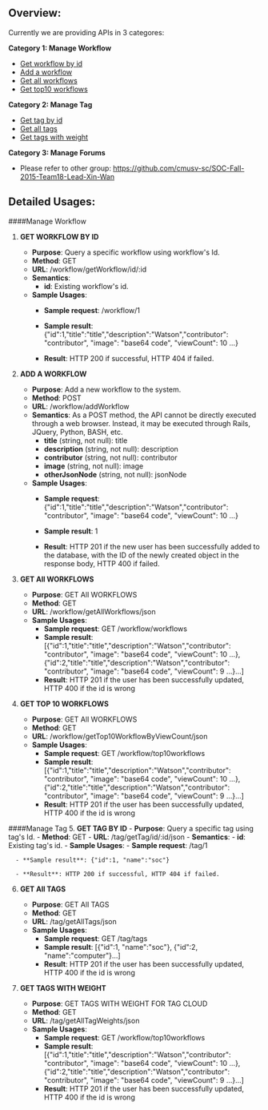 Overview:
---------
Currently we are providing APIs in 3 categores:

**Category 1: Manage Workflow**<br/>
   - [Get workflow by id](#1)<br/>
   - [Add a workflow](#2)<br/>
   - [Get all workflows](#3)<br/>
   - [Get top10 workflows](#4)<br/>

**Category 2: Manage Tag**<br/>
   - [Get tag by id](#5)<br/>
   - [Get all tags](#6)<br/>
   - [Get tags with weight](#7)<br/>

**Category 3: Manage Forums**<br/>
   - Please refer to other group: https://github.com/cmusv-sc/SOC-Fall-2015-Team18-Lead-Xin-Wan
   
Detailed Usages:
----------------

####Manage Workflow
1. <a name="1"></a>**GET WORKFLOW BY ID**
    - **Purpose**: Query a specific workflow using workflow's Id.
    - **Method**: GET
    - **URL**: /workflow/getWorkflow/id/:id
    - **Semantics**: 
        - **id**: Existing workflow's id.
    - **Sample Usages**:
      - **Sample request**: /workflow/1
          
      - **Sample result**: {"id":1,"title":"title","description":"Watson","contributor": "contributor", "image": "base64 code", "viewCount": 10 ...}
      
      - **Result**: HTTP 200 if successful, HTTP 404 if failed.
      
2. <a name="2"></a>**ADD A WORKFLOW**
    - **Purpose**: Add a new workflow to the system.
    - **Method**: POST
    - **URL**: /workflow/addWorkflow
    - **Semantics**:  As a POST method, the API cannot be directly executed through a web browser. Instead, it may be executed through Rails, JQuery, Python, BASH, etc.
      - **title** (string, not null): title
      - **description** (string, not null): description
      - **contributor** (string, not null): contributor
      - **image** (string, not null): image
      - **otherJsonNode** (string, not null): jsonNode
    - **Sample Usages**:
      - **Sample request**: {"id":1,"title":"title","description":"Watson","contributor": "contributor", "image": "base64 code", "viewCount": 10 ...}
          
      - **Sample result**: 1
               
      - **Result**: HTTP 201 if the new user has been successfully added to the database, with the ID of the newly created object in the response body, HTTP 400 if failed.
      
3. <a name="3"></a>**GET All WORKFLOWS**
    - **Purpose**: GET All WORKFLOWS
    - **Method**: GET
    - **URL**: /workflow/getAllWorkflows/json
    - **Sample Usages**:
      - **Sample request**: GET /workflow/workflows
      - **Sample result**: [{"id":1,"title":"title","description":"Watson","contributor": "contributor", "image": "base64 code", "viewCount": 10 ...},{"id":2,"title":"title","description":"Watson","contributor": "contributor", "image": "base64 code", "viewCount": 9 ...}...]
      - **Result**: HTTP 201 if the user has been successfully updated, HTTP 400 if the id is wrong
           
4. <a name="4"></a>**GET TOP 10 WORKFLOWS**
    - **Purpose**: GET All WORKFLOWS
    - **Method**: GET
    - **URL**: /workflow/getTop10WorkflowByViewCount/json
    - **Sample Usages**:
      - **Sample request**: GET /workflow/top10workflows
      - **Sample result**: [{"id":1,"title":"title","description":"Watson","contributor": "contributor", "image": "base64 code", "viewCount": 10 ...},{"id":2,"title":"title","description":"Watson","contributor": "contributor", "image": "base64 code", "viewCount": 9 ...}...]
      - **Result**: HTTP 201 if the user has been successfully updated, HTTP 400 if the id is wrong
  
####Manage Tag
5. <a name="5"></a>**GET TAG BY ID**
    - **Purpose**: Query a specific tag using tag's Id.
    - **Method**: GET
    - **URL**: /tag/getTag/id/:id/json
    - **Semantics**: 
        - **id**: Existing tag's id.
    - **Sample Usages**:
      - **Sample request**: /tag/1
          
      - **Sample result**: {"id":1, "name":"soc"}
      
      - **Result**: HTTP 200 if successful, HTTP 404 if failed.
      
6. <a name="6"></a>**GET All TAGS**
    - **Purpose**: GET All TAGS
    - **Method**: GET
    - **URL**: /tag/getAllTags/json
    - **Sample Usages**:
      - **Sample request**: GET /tag/tags
      - **Sample result**: [{"id":1, "name":"soc"}, {"id":2, "name":"computer"}...]
      - **Result**: HTTP 201 if the user has been successfully updated, HTTP 400 if the id is wrong
           
7. <a name="7"></a>**GET TAGS WITH WEIGHT**
    - **Purpose**: GET TAGS WITH WEIGHT FOR TAG CLOUD
    - **Method**: GET
    - **URL**: /tag/getAllTagWeights/json
    - **Sample Usages**:
      - **Sample request**: GET /workflow/top10workflows
      - **Sample result**: [{"id":1,"title":"title","description":"Watson","contributor": "contributor", "image": "base64 code", "viewCount": 10 ...},{"id":2,"title":"title","description":"Watson","contributor": "contributor", "image": "base64 code", "viewCount": 9 ...}...]
      - **Result**: HTTP 201 if the user has been successfully updated, HTTP 400 if the id is wrong